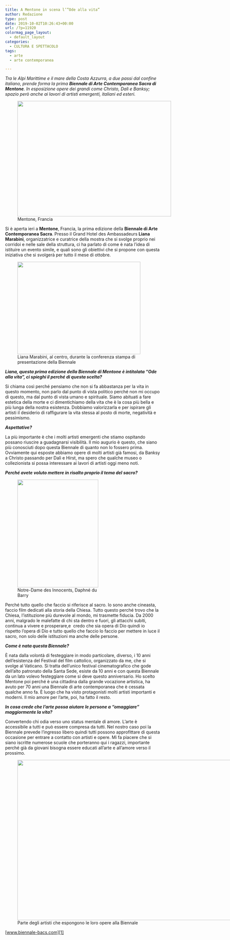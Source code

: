 ```yaml
---
title: A Mentone in scena l’”Ode alla vita”
author: Redazione
type: post
date: 2019-10-02T10:26:43+00:00
url: /?p=11920
colormag_page_layout:
  - default_layout
categories:
  - CULTURA E SPETTACOLO
tags:
  - arte
  - arte contemporanea

---
```

_Tra le Alpi Marittime e il mare della Costa Azzurra, a due passi dal confine italiano, prende forma la prima **Biennale di Arte Contemporanea Sacra di Mentone**. In esposizione opere dei grandi come Christo, Dalì e Banksy; spazio però anche ai lavori di artisti emergenti, italiani ed esteri._

<figure id="attachment_11925" aria-describedby="caption-attachment-11925" style="width: 500px" class="wp-caption aligncenter"><img decoding="async" loading="lazy" class="wp-image-11925" src="https://progressonline.it/wp-content/uploads/2019/10/IMG-7475-300x225.jpg" alt="" width="500" height="375" /><figcaption id="caption-attachment-11925" class="wp-caption-text">Mentone, Francia</figcaption></figure>

Si è aperta ieri a **Mentone**, Francia, la prima edizione della **Biennale di Arte Contemporanea Sacra**. Presso il Grand Hotel des Ambassadeurs **Liana Marabini**, organizzatrice e curatrice della mostra che si svolge proprio nei corridoi e nelle sale della struttura, ci ha parlato di come è nata l’idea di istituire un evento simile, e quali sono gli obiettivi che si propone con questa iniziativa che si svolgerà per tutto il mese di ottobre.

<figure id="attachment_11927" aria-describedby="caption-attachment-11927" style="width: 400px" class="wp-caption alignleft"><img decoding="async" loading="lazy" class="wp-image-11927" src="https://progressonline.it/wp-content/uploads/2019/10/IMG-7587-300x225.jpg" alt="" width="400" height="300" /><figcaption id="caption-attachment-11927" class="wp-caption-text">Liana Marabini, al centro, durante la conferenza stampa di presentazione della Biennale</figcaption></figure>

**_Liana, questa prima edizione della Biennale di Mentone è intitolata “Ode alla vita”, ci spieghi il perché di questa scelta?_**

Si chiama così perché pensiamo che non si fa abbastanza per la vita in questo momento, non parlo dal punto di vista politico perché non mi occupo di questo, ma dal punto di vista umano e spirituale. Siamo abituati a fare estetica della morte e ci dimentichiamo della vita che è la cosa più bella e più lunga della nostra esistenza. Dobbiamo valorizzarla e per ispirare gli artisti il desiderio di raffigurare la vita stessa al posto di morte, negatività e pessimismo.

**_Aspettative?_**

La più importante è che i molti artisti emergenti che stiamo ospitando possano riuscire a guadagnarsi visibilità. Il mio augurio è questo, che siano più conosciuti dopo questa Biennale di quanto non lo fossero prima. Ovviamente qui esposte abbiamo opere di molti artisti già famosi, da Banksy a Christo passando per Dalì e Hirst, ma spero che qualche museo o collezionista si possa interessare ai lavori di artisti oggi meno noti.

**_Perché avete voluto mettere in risalto proprio il tema del sacro?_**

<figure id="attachment_11926" aria-describedby="caption-attachment-11926" style="width: 263px" class="wp-caption alignright"><img decoding="async" loading="lazy" class="wp-image-11926" src="https://progressonline.it/wp-content/uploads/2019/10/IMG-7496-e1570011146253-225x300.jpg" alt="" width="263" height="350" /><figcaption id="caption-attachment-11926" class="wp-caption-text">Notre-Dame des Innocents, Daphné du Barry</figcaption></figure>

Perché tutto quello che faccio si riferisce al sacro. Io sono anche cineasta, faccio film dedicati alla storia della Chiesa. Tutto questo perché trovo che la Chiesa, l’istituzione più durevole al mondo, mi trasmette fiducia. Da 2000 anni, malgrado le malefatte di chi sta dentro e fuori, gli attacchi subiti, continua a vivere e prosperare,e  credo che sia opera di Dio quindi io rispetto l’opera di Dio e tutto quello che faccio lo faccio per mettere in luce il sacro, non solo delle istituzioni ma anche delle persone.

**_Come è nata questa Biennale?_**

È nata dalla volontà di festeggiare in modo particolare, diverso, i 10 anni dell’esistenza del Festival del film cattolico, organizzato da me, che si svolge al Vaticano. Si tratta dell’unico festival cinematografico che gode dell’alto patronato della Santa Sede, esiste da 10 anni e con questa Biennale da un lato volevo festeggiare come si deve questo anniversario. Ho scelto Mentone poi perché è una cittadina dalla grande vocazione artistica, ha avuto per 70 anni una Biennale di arte contemporanea che è cessata qualche anno fa. È luogo che ha visto protagonisti molti artisti importanti e moderni. Il mio amore per l’arte, poi, ha fatto il resto.

**_In cosa crede che l&#8217;arte possa aiutare le persone a &#8220;omaggiare&#8221; maggiormente la vita?_**

Convertendo chi odia verso uno status mentale di amore. L’arte è accessibile a tutti e può essere compresa da tutti. Nel nostro caso poi la Biennale prevede l’ingresso libero quindi tutti possono approfittare di questa occasione per entrare a contatto con artisti e opere. Mi fa piacere che si siano iscritte numerose scuole che porteranno qui i ragazzi, importante perché già da giovani bisogna essere educati all’arte e all’amore verso il prossimo.

<figure id="attachment_11929" aria-describedby="caption-attachment-11929" style="width: 693px" class="wp-caption aligncenter"><img decoding="async" loading="lazy" class="wp-image-11929 " src="https://progressonline.it/wp-content/uploads/2019/10/IMG-7606-1024x768.jpg" alt="" width="693" height="520" /><figcaption id="caption-attachment-11929" class="wp-caption-text">Parte degli artisti che espongono le loro opere alla Biennale</figcaption></figure>

[www.biennale-bacs.com][1]

 [1]: https://www.biennale-bacs.com